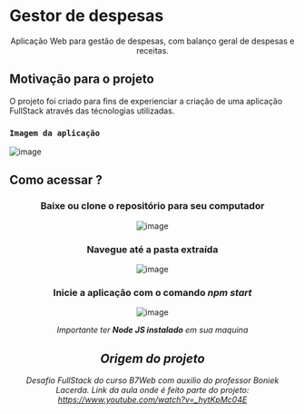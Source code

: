# Gestor de despesas

<div align='center'>Aplicação Web para gestão de despesas, com balanço geral de despesas e receitas.</div> 

## Motivação para o projeto

O projeto foi criado para fins de experienciar a criação de uma aplicação FullStack através das técnologias utilizadas.

### `Imagem da aplicação`

![image](https://user-images.githubusercontent.com/99377147/193140802-4516cc89-8fc7-4e60-b5e3-d7698c28f49e.png)

## Como acessar ?

<div align='center'>
<h3> Baixe ou clone o repositório para seu computador </h3>

![image](https://user-images.githubusercontent.com/99377147/193143096-5f5e3c89-5c22-40df-b0ba-254833d38d26.png)


<h3> Navegue até a pasta extraída </h3>

![image](https://user-images.githubusercontent.com/99377147/193143558-88d04d8c-0873-4e09-a1fd-a80bdce82610.png)


<h3> Inicie a aplicação com o comando <i> npm start </i> </h3>

![image](https://user-images.githubusercontent.com/99377147/193143859-fe4537c8-0e4d-4e7e-bfab-d74336c3febd.png)

<div color='red'> <i> Importante ter <b>Node JS instalado</b> em sua maquina </div>

## Origem do projeto

Desafio FullStack do curso B7Web com auxilio do professor Boniek Lacerda. 
<i>Link da aula onde é feito parte do projeto: https://www.youtube.com/watch?v=_hytKpMc04E </i>
